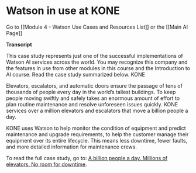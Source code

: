 # Watson in use at KONE

Go to [[Module 4 - Watson Use Cases and Resources List]] or the [[Main AI Page]]

**Transcript**

This case study represents just one of the successful implementations of Watson AI services across the world. You may recognize this company and the features in use from other modules in this course and the Introduction to AI course. Read the case study summarized below.
KONE

Elevators, escalators, and automatic doors ensure the passage of tens of thousands of people every day in the world’s tallest buildings. To keep people moving swiftly and safely takes an enormous amount of effort to plan routine maintenance and resolve unforeseen issues quickly. KONE services over a million elevators and escalators that move a billion people a day.

KONE uses Watson to help monitor the condition of equipment and predict maintenance and upgrade requirements, to help the customer manage their equipment over its entire lifecycle. This means less downtime, fewer faults, and more detailed information for maintenance crews.

To read the full case study, go to: [A billion people a day. Millions of elevators. No room for downtime](https://www.ibm.com/watson/stories/kone/). 